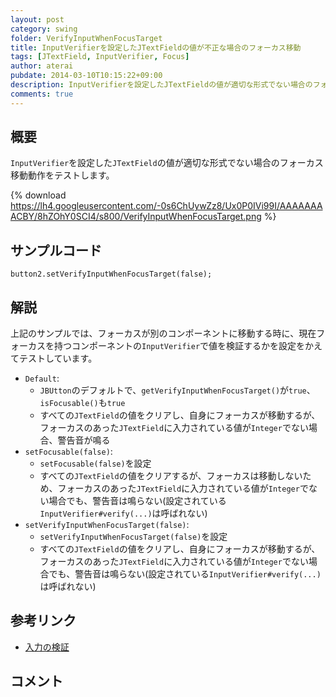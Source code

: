 ```yaml
---
layout: post
category: swing
folder: VerifyInputWhenFocusTarget
title: InputVerifierを設定したJTextFieldの値が不正な場合のフォーカス移動
tags: [JTextField, InputVerifier, Focus]
author: aterai
pubdate: 2014-03-10T10:15:22+09:00
description: InputVerifierを設定したJTextFieldの値が適切な形式でない場合のフォーカス移動動作をテストします。
comments: true
---
```

## 概要
`InputVerifier`を設定した`JTextField`の値が適切な形式でない場合のフォーカス移動動作をテストします。

{% download https://lh4.googleusercontent.com/-0s6ChUywZz8/Ux0P0IVi99I/AAAAAAAACBY/8hZOhY0SCI4/s800/VerifyInputWhenFocusTarget.png %}

## サンプルコード
<pre class="prettyprint"><code>button2.setVerifyInputWhenFocusTarget(false);
</code></pre>

## 解説
上記のサンプルでは、フォーカスが別のコンポーネントに移動する時に、現在フォーカスを持つコンポーネントの`InputVerifier`で値を検証するかを設定をかえてテストしています。

- `Default`:
    - `JBUtton`のデフォルトで、`getVerifyInputWhenFocusTarget()`が`true`、`isFocusable()`も`true`
    - すべての`JTextField`の値をクリアし、自身にフォーカスが移動するが、フォーカスのあった`JTextField`に入力されている値が`Integer`でない場合、警告音が鳴る
- `setFocusable(false)`:
    - `setFocusable(false)`を設定
    - すべての`JTextField`の値をクリアするが、フォーカスは移動しないため、フォーカスのあった`JTextField`に入力されている値が`Integer`でない場合でも、警告音は鳴らない(設定されている`InputVerifier#verify(...)`は呼ばれない)
- `setVerifyInputWhenFocusTarget(false)`:
    - `setVerifyInputWhenFocusTarget(false)`を設定
    - すべての`JTextField`の値をクリアし、自身にフォーカスが移動するが、フォーカスのあった`JTextField`に入力されている値が`Integer`でない場合でも、警告音は鳴らない(設定されている`InputVerifier#verify(...)`は呼ばれない)

<!-- dummy comment line for breaking list -->

## 参考リンク
- [入力の検証](http://docs.oracle.com/javase/jp/1.4/guide/swing/1.3/InputChanges.html)

<!-- dummy comment line for breaking list -->

## コメント
